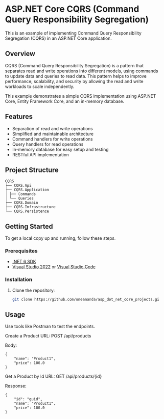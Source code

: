 # ASP.NET Core CQRS (Command Query Responsibility Segregation) 

This is an example of implementing Command Query Responsibility Segregation (CQRS) in an ASP.NET Core application.
   
## Overview

CQRS (Command Query Responsibility Segregation) is a pattern that separates read and write operations into different models, using commands to update data and queries to read data. This pattern helps to improve performance, scalability, and security by allowing the read and write workloads to scale independently.

This example demonstrates a simple CQRS implementation using ASP.NET Core, Entity Framework Core, and an in-memory database.

## Features

- Separation of read and write operations
- Simplified and maintainable architecture
- Command handlers for write operations
- Query handlers for read operations
- In-memory database for easy setup and testing
- RESTful API implementation

## Project Structure
```
CQRS
├── CQRS.Api
├── CQRS.Application
│ ├── Commands
│ └── Queries
├── CQRS.Domain
├── CQRS.Infrastructure
└── CQRS.Persistence
```
## Getting Started

To get a local copy up and running, follow these steps.

### Prerequisites

- [.NET 6 SDK](https://dotnet.microsoft.com/download)
- [Visual Studio 2022](https://visualstudio.microsoft.com/vs/) or [Visual Studio Code](https://code.visualstudio.com/)

### Installation

1. Clone the repository:
   ```sh
   git clone https://github.com/oneananda/asp_dot_net_core_projects.git
   ```

## Usage

Use tools like Postman to test the endpoints.

Create a Product
URL: POST /api/products

Body:

```
{
    "name": "Product1",
    "price": 100.0
}
```	

Get a Product by Id
URL: GET /api/products/{id}

Response:


```
{
    "id": "guid",
    "name": "Product1",
    "price": 100.0
}
```
